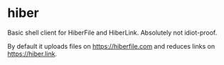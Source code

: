 # hiber
Basic shell client for HiberFile and HiberLink. Absolutely not idiot-proof.

By default it uploads files on https://hiberfile.com and reduces links on https://hiber.link.
